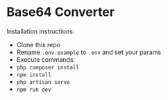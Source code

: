 # Base64 Converter

Installation instructions:

- Clone this repo
- Rename `.env.example` to `.env` and set your params
- Execute commands:
- `php composer install`
- `npm install`
- `php artisan serve`
- `npm run dev`


